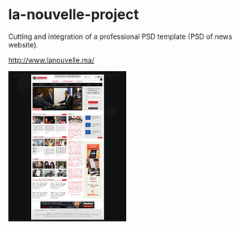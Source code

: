 # la-nouvelle-project
Cutting and integration of a professional PSD template (PSD of news website).

http://www.lanouvelle.ma/

![alt text](images/BlogLanouvelle.jpg)
